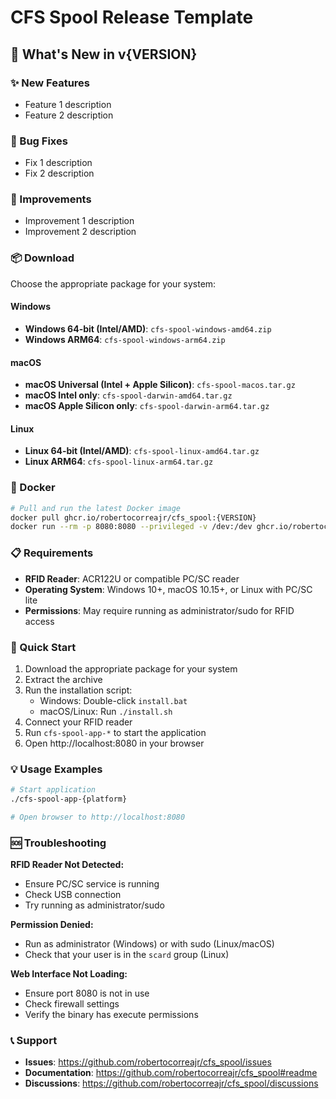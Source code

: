 # CFS Spool Release Template

## 🎉 What's New in v{VERSION}

### ✨ New Features
- Feature 1 description
- Feature 2 description

### 🐛 Bug Fixes
- Fix 1 description
- Fix 2 description

### 🔧 Improvements
- Improvement 1 description
- Improvement 2 description

### 📦 Download

Choose the appropriate package for your system:

#### Windows
- **Windows 64-bit (Intel/AMD)**: `cfs-spool-windows-amd64.zip`
- **Windows ARM64**: `cfs-spool-windows-arm64.zip`

#### macOS
- **macOS Universal (Intel + Apple Silicon)**: `cfs-spool-macos.tar.gz`
- **macOS Intel only**: `cfs-spool-darwin-amd64.tar.gz`
- **macOS Apple Silicon only**: `cfs-spool-darwin-arm64.tar.gz`

#### Linux
- **Linux 64-bit (Intel/AMD)**: `cfs-spool-linux-amd64.tar.gz`
- **Linux ARM64**: `cfs-spool-linux-arm64.tar.gz`

### 🐳 Docker

```bash
# Pull and run the latest Docker image
docker pull ghcr.io/robertocorreajr/cfs_spool:{VERSION}
docker run --rm -p 8080:8080 --privileged -v /dev:/dev ghcr.io/robertocorreajr/cfs_spool:{VERSION}
```

### 📋 Requirements

- **RFID Reader**: ACR122U or compatible PC/SC reader
- **Operating System**: Windows 10+, macOS 10.15+, or Linux with PC/SC lite
- **Permissions**: May require running as administrator/sudo for RFID access

### 🚀 Quick Start

1. Download the appropriate package for your system
2. Extract the archive
3. Run the installation script:
   - Windows: Double-click `install.bat`
   - macOS/Linux: Run `./install.sh`
4. Connect your RFID reader
5. Run `cfs-spool-app-*` to start the application
6. Open http://localhost:8080 in your browser

### 💡 Usage Examples

```bash
# Start application
./cfs-spool-app-{platform}

# Open browser to http://localhost:8080
```

### 🆘 Troubleshooting

**RFID Reader Not Detected:**
- Ensure PC/SC service is running
- Check USB connection
- Try running as administrator/sudo

**Permission Denied:**
- Run as administrator (Windows) or with sudo (Linux/macOS)
- Check that your user is in the `scard` group (Linux)

**Web Interface Not Loading:**
- Ensure port 8080 is not in use
- Check firewall settings
- Verify the binary has execute permissions

### 📞 Support

- **Issues**: https://github.com/robertocorreajr/cfs_spool/issues
- **Documentation**: https://github.com/robertocorreajr/cfs_spool#readme
- **Discussions**: https://github.com/robertocorreajr/cfs_spool/discussions
